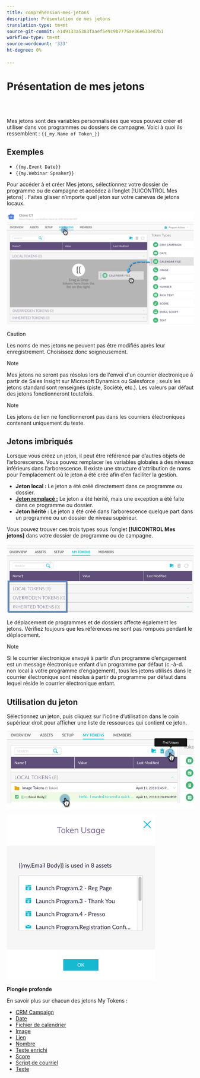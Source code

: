 ```yaml
---
title: compréhension-mes-jetons
description: Présentation de mes jetons
translation-type: tm+mt
source-git-commit: e149133a5383faaef5e9c9b7775ae36e633ed7b1
workflow-type: tm+mt
source-wordcount: '333'
ht-degree: 0%

---
```



# Présentation de mes jetons

<br> 

Mes jetons sont des variables personnalisées que vous pouvez créer et utiliser dans vos programmes ou dossiers de campagne. Voici à quoi ils ressemblent : `{{_my.Name of Token_}}`

## Exemples

* `{{my.Event Date}}`
* `{{my.Webinar Speaker}}`

Pour accéder à et créer Mes jetons, sélectionnez votre dossier de programme ou de campagne et accédez à l’onglet [!UICONTROL Mes jetons] . Faites glisser n’importe quel jeton sur votre canevas de jetons  locaux.

![Image un](/help/sky/assets/my-tokens/understanding-my-tokens/understanding-my-tokens-1.png)

>[!CAUTION]
>
>Les noms de mes jetons ne peuvent pas être modifiés après leur enregistrement. Choisissez donc soigneusement.

>[!NOTE]
>
>Mes jetons ne seront pas résolus lors de l&#39;envoi d&#39;un courrier électronique à partir de Sales Insight sur Microsoft Dynamics ou Salesforce ; seuls les jetons standard sont renseignés (piste, Société, etc.). Les valeurs par défaut des jetons fonctionneront toutefois.

>[!NOTE]
>
>Les jetons de lien ne fonctionneront pas dans les courriers électroniques contenant uniquement du texte.

## Jetons imbriqués

Lorsque vous créez un jeton, il peut être référencé par d’autres objets de l’arborescence. Vous pouvez remplacer les variables globales à des niveaux inférieurs dans l’arborescence. Il existe une structure d&#39;attribution de noms pour l&#39;emplacement où le jeton a été créé afin d&#39;en faciliter la gestion.

* **Jeton local :** Le jeton a été créé directement dans ce programme ou dossier.
* **[Jeton remplacé :](/help/sky/override-an-inherited-my-token.md)** Le jeton a été hérité, mais une exception a été faite dans ce programme ou dossier.
* **Jeton hérité :** Le jeton a été créé dans l’arborescence quelque part dans un programme ou un dossier de niveau supérieur.

Vous pouvez trouver ces trois types sous l’onglet **[!UICONTROL Mes jetons]** dans votre dossier de programme ou de campagne.

![Image 2](/help/sky/assets/my-tokens/understanding-my-tokens/understanding-my-tokens-2.png)

Le déplacement de programmes et de dossiers affecte également les jetons. Vérifiez toujours que les références ne sont pas rompues pendant le déplacement.

>[!NOTE]
>
>Si le courrier électronique envoyé à partir d’un programme d’engagement est un message électronique enfant d’un programme par défaut (c.-à-d. non local à votre programme d’engagement), tous les jetons utilisés dans le courrier électronique sont résolus à partir du programme par défaut dans lequel réside le courrier électronique enfant.

## Utilisation du jeton

Sélectionnez un jeton, puis cliquez sur l’icône d’utilisation dans le coin supérieur droit pour afficher une liste de ressources qui contient ce jeton.

![Image trois](/help/sky/assets/my-tokens/understanding-my-tokens/understanding-my-tokens-3.png)

![Image 4](/help/sky/assets/my-tokens/understanding-my-tokens/understanding-my-tokens-4.png)

**Plongée profonde**

En savoir plus sur chacun des jetons My Tokens :

* [CRM Campaign](/help/sky/my-token-crm-campaign.md)
* [Date](/help/sky/my-token-date.md)
* [Fichier de calendrier](/help/sky/my-token-calendar-file.md)
* [Image](/help/sky/my-token-image.md)
* [Lien](/help/sky/my-token-link.md)
* [Nombre](/help/sky/my-token-number.md)
* [Texte enrichi](/help/sky/my-token-rich-text.md)
* [Score](/help/sky/my-token-score.md)
* [Script de courriel](/help/sky/my-token-email-script.md)
* [Texte](/help/sky/my-token-text.md)
